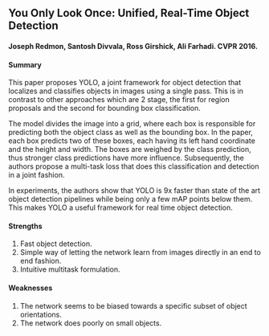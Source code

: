 ## You Only Look Once: Unified, Real-Time Object Detection

#### Joseph Redmon, Santosh Divvala, Ross Girshick, Ali Farhadi. CVPR 2016.

#### Summary

This paper proposes YOLO, a joint framework for object detection that localizes and classifies objects in images using a single pass. This is in contrast to other approaches which are 2 stage, the first for region proposals and the second for bounding box classification.

The model divides the image into a grid, where each box is responsible for predicting both the object class as well as the bounding box. In the paper, each box predicts two of these boxes, each having its left hand coordinate and the height and width. The boxes are weighed by the class prediction, thus stronger class predictions have more influence. Subsequently, the authors propose a multi-task loss that does this classification and detection in a joint fashion.

In experiments, the authors show that YOLO is 9x faster than state of the art object detection pipelines while being only a few mAP points below them. This makes YOLO a useful framework for real time object detection.

#### Strengths

1. Fast object detection.
2. Simple way of letting the network learn from images directly in an end to end fashion.
3. Intuitive multitask formulation.

#### Weaknesses

1. The network seems to be biased towards a specific subset of object orientations.
2. The network does poorly on small objects.
